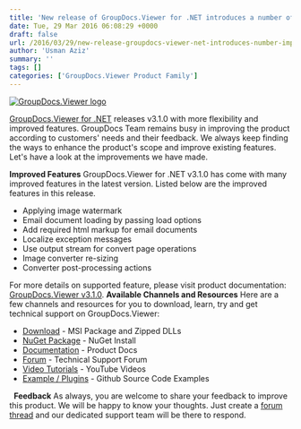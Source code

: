 ```yaml
---
title: 'New release of GroupDocs.Viewer for .NET introduces a number of improvements'
date: Tue, 29 Mar 2016 06:08:29 +0000
draft: false
url: /2016/03/29/new-release-groupdocs-viewer-net-introduces-number-improvements/
author: 'Usman Aziz'
summary: ''
tags: []
categories: ['GroupDocs.Viewer Product Family']
---
```


[![GroupDocs.Viewer logo](https://blog.groupdocs.com/wp-content/uploads/sites/4/2016/03/groupdocs-viewer.png)](http://groupdocs.com/dot-net/document-viewer-library)

[GroupDocs.Viewer for .NET](#) releases v3.1.0 with more flexibility and improved features. GroupDocs Team remains busy in improving the product according to customers' needs and their feedback. We always keep finding the ways to enhance the product's scope and improve existing features. Let's have a look at the improvements we have made.

**Improved Features** GroupDocs.Viewer for .NET v3.1.0 has come with many improved features in the latest version. Listed below are the improved features in this release.

*   Applying image watermark
*   Email document loading by passing load options
*   Add required html markup for email documents
*   Localize exception messages
*   Use output stream for convert page operations
*   Image converter re-sizing
*   Converter post-processing actions

For more details on supported feature, please visit product documentation: [GroupDocs.Viewer v3.1.0](https://docs.groupdocs.com/viewer/net). **Available Channels and Resources** Here are a few channels and resources for you to download, learn, try and get technical support on GroupDocs.Viewer:

*   [Download](http://groupdocs.com/Community/getting-started/dot-net/document-viewer-library.aspx "Download") - MSI Package and Zipped DLLs
*   [NuGet Package](https://www.nuget.org/packages/groupdocs-viewer-dotnet/ "NuGet Package") - NuGet Install
*   [Documentation](https://docs.groupdocs.com/viewer/net "Product Documentation ") - Product Docs
*   [Forum](http://groupdocs.com/Community/forums/groupdocs.viewer-product-family/4/showforum.aspx) - Technical Support Forum
*   [Video Tutorials](https://www.youtube.com/channel/UCgO8dwgI5KAsQCVegviVXYA/playlists) - YouTube Videos
*   [Example / Plugins](https://github.com/groupdocsviewer/GroupDocs_Viewer_NET) - Github Source Code Examples

  **Feedback** As always, you are welcome to share your feedback to improve this product. We will be happy to know your thoughts. Just create a [forum thread](http://groupdocs.com/Community/forums/groupdocs.viewer-product-family/4/showforum.aspx) and our dedicated support team will be there to respond.




